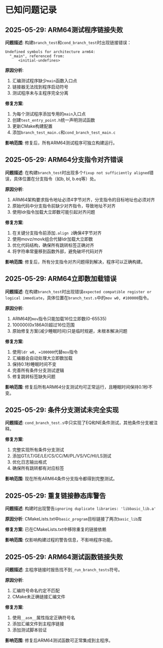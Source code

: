 # 已知问题记录

## 2025-05-29: ARM64测试程序链接失败

**问题描述**:
构建`branch_test`和`cond_branch_test`时出现链接错误：
```
Undefined symbols for architecture arm64:
  "_main", referenced from:
      <initial-undefines>
```

**原因分析**:
1. 汇编测试程序缺少`main`函数入口点
2. 链接器无法找到程序启动符号
3. 测试程序未与主程序完全分离

**修复方案**:
1. 为每个测试程序添加专用的`main`入口点
2. 创建`test_entry_point.h`统一声明测试函数
3. 更新CMake构建配置
4. 添加`branch_test_main.c`和`cond_branch_test_main.c`

**影响范围**:
修复后，所有ARM64测试程序可独立构建运行。

## 2025-05-29: ARM64分支指令对齐错误

**问题描述**:
在构建`branch_test`时出现多个`fixup not sufficiently aligned`错误，具体位置在分支指令（如b, bl, b.eq等）处。

**原因分析**:
1. ARM64架构要求指令地址必须4字节对齐，分支指令的目标地址也必须对齐
2. 原始代码中分支指令前缺少对齐指令，导致地址不对齐
3. 使用ldr指令加载大立即数可能引起对齐问题

**修复方案**:
1. 在关键分支指令前添加`.align 2`确保4字节对齐
2. 使用movz/movk组合代替ldr加载大立即数
3. 优化代码结构，确保所有跳转标签正确对齐
4. 将字符串常量移到函数外部，避免破坏代码对齐

**影响范围**:
修复后，所有分支指令对齐问题得到解决，程序可以正确构建。

## 2025-05-29: ARM64立即数加载错误

**问题描述**:
在构建`branch_test`时出现错误`expected compatible register or logical immediate`，具体位置在`branch_test.s`中的`mov w0, #100000`指令。

**原因分析**:
1. ARM64的`mov`指令只能加载16位立即数(0-65535)
2. 100000(0x186A0)超过16位范围
3. 原始修复方案(减少睡眠时间)只是临时规避，未根本解决问题

**修复方案**:
1. 使用`ldr w0, =100000`代替`mov`指令
2. 汇编器会自动处理大立即数加载
3. 保持0.1秒睡眠时间不变
4. 完善所有条件分支测试逻辑
5. 修复跳转标签缺失问题

**影响范围**:
修复后所有ARM64分支测试均可正常运行，且睡眠时间保持0.1秒不变。

## 2025-05-29: 条件分支测试未完全实现

**问题描述**:
`cond_branch_test.s`中只实现了EQ和NE条件测试，其他条件分支被注释。

**修复方案**:
1. 完整实现所有条件分支测试
2. 添加GT/LT/GE/LE/CS/CC/MI/PL/VS/VC/HI/LS测试
3. 优化日志输出格式
4. 确保所有跳转都有对应标签

**影响范围**:
现在所有ARM64条件分支指令都得到完整测试。

## 2025-05-29: 重复链接静态库警告

**问题描述**:
构建时出现警告`ignoring duplicate libraries: 'libbasic_lib.a'`

**原因分析**:
CMakeLists.txt中`basic_program`目标链接了两次`basic_lib`库

**修复方案**:
已在CMakeLists.txt中移除重复的链接依赖

**影响范围**:
仅影响构建过程的警告信息，不影响程序功能。

## 2025-05-29: ARM64测试函数链接失败

**问题描述**:
主程序链接时报告找不到`_run_branch_tests`符号。

**原因分析**:
1. 汇编符号命名约定不匹配
2. CMake未正确链接汇编文件

**修复方案**:
1. 使用`__asm__`属性指定正确符号名
2. 添加汇编文件到主程序链接
3. 添加测试脚本验证

**影响范围**:
修复后ARM64测试函数可正常集成到主程序。
